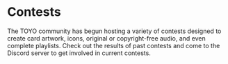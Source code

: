 # Contests

The TOYO community has begun hosting a variety of contests designed to create card artwork, icons, original or copyright-free audio, and even complete playlists. Check out the results of past contests and come to the Discord server to get involved in current contests.